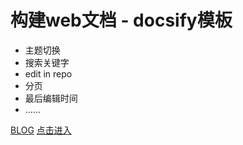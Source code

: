 # 构建web文档 - docsify模板
- 主题切换
- 搜索关键字
- edit in repo
- 分页
- 最后编辑时间
- ......

[BLOG](https://explorespace.cn)
[点击进入](./README.md)

<!-- 背景图片 -->

<!-- ![](static/img/cp.jpeg) -->

<!-- 背景色 -->

<!-- ![color](#fab1a0) -->


